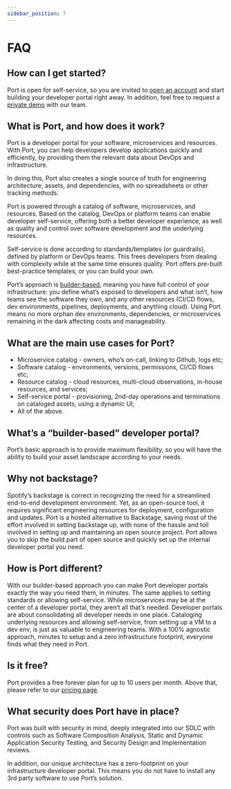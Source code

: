 ```yaml
---
sidebar_position: 7
---
```


# FAQ

## How can I get started?

Port is open for self-service, so you are invited to [open an account](https://app.getport.io/?screen_hint=login) and start building your developer portal right away. In addition, feel free to request a [private demo](https://www.getport.io/free-trial) with our team.

## What is Port, and how does it work?

Port is a developer portal for your software, microservices and resources. With Port, you can help developers develop applications quickly and efficiently, by providing them the relevant data about DevOps and infrastructure.

In doing this, Port also creates a single source of truth for engineering architecture, assets, and dependencies, with no spreadsheets or other tracking methods.

Port is powered through a catalog of software, microservices, and resources. Based on the catalog, DevOps or platform teams can enable developer self-service, offering both a better developer experience, as well as quality and control over software development and the underlying resources.

Self-service is done according to standards/templates (or guardrails), defined by platform or DevOps teams. This frees developers from dealing with complexity while at the same time ensures quality. Port offers pre-built best-practice templates, or you can build your own.

Port’s approach is [builder-based](#whats-a-builder-based-developer-portal), meaning you have full control of your infrastructure: you define what’s exposed to developers and what isn’t, how teams see the software they own, and any other resources (CI/CD flows, dev environments, pipelines, deployments, and anything cloud). Using Port means no more orphan dev environments, dependencies, or microservices remaining in the dark affecting costs and manageability.

## What are the main use cases for Port?

- Microservice catalog - owners, who’s on-call, linking to Github, logs etc;
- Software catalog - environments, versions, permissions, CI/CD flows etc;
- Resource catalog - cloud resources, multi-cloud observations, in-house resources, and services;
- Self-service portal - provisioning, 2nd-day operations and terminations on cataloged assets, using a dynamic UI;
- All of the above.

## What’s a “builder-based” developer portal?

Port’s basic approach is to provide maximum flexibility, so you will have the ability to build your asset landscape according to your needs.

## Why not backstage?

Spotify’s backstage is correct in recognizing the need for a streamlined end-to-end development environment. Yet, as an open-source tool, it requires significant engineering resources for deployment, configuration and updates. Port is a hosted alternative to Backstage, saving most of the effort involved in setting backstage up, with none of the hassle and toil involved in setting up and maintaining an open source project. Port allows you to skip the build part of open source and quickly set up the internal developer portal you need.

## How is Port different?

With our builder-based approach you can make Port developer portals exactly the way you need them, in minutes. The same applies to setting standards or allowing self-service. While microservices may be at the center of a developer portal, they aren’t all that’s needed. Developer portals are about consolidating all developer needs in one place. Cataloging underlying resources and allowing self-service, from setting up a VM to a dev env, is just as valuable to engineering teams. With a 100% agnostic approach, minutes to setup and a zero infrastructure footprint, everyone finds what they need in Port.

## Is it free?

Port provides a free forever plan for up to 10 users per month. Above that, please refer to our [pricing page](https://www.getport.io/pricing).

## What security does Port have in place?

Port was built with security in mind, deeply integrated into our SDLC with controls such as Software Composition Analysis, Static and Dynamic Application Security Testing, and Security Design and Implementation reviews.

In addition, our unique architecture has a zero-footprint on your infrastructure developer portal. This means you do not have to install any 3rd party software to use Port’s solution.
